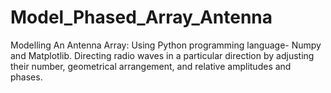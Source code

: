 # Model_Phased_Array_Antenna
Modelling An Antenna Array:  Using Python programming language- Numpy and Matplotlib. Directing radio waves in a particular direction by adjusting their number, geometrical arrangement, and relative amplitudes and phases.
